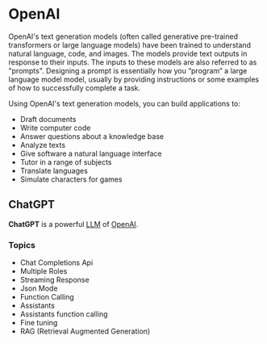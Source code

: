 # OpenAI

OpenAI's text generation models (often called generative pre-trained transformers or large language models) have been trained to understand natural language, code, and images. The models provide text outputs in response to their inputs. The inputs to these models are also referred to as "prompts". Designing a prompt is essentially how you “program” a large language model model, usually by providing instructions or some examples of how to successfully complete a task.

Using OpenAI's text generation models, you can build applications to:

- Draft documents
- Write computer code
- Answer questions about a knowledge base
- Analyze texts
- Give software a natural language interface
- Tutor in a range of subjects
- Translate languages
- Simulate characters for games

## ChatGPT

**ChatGPT** is a powerful [LLM](../1-Gen-AI/1-Models/LLMS/Readme.md) of [OpenAI](https://openai.com).

### Topics

- Chat Completions Api
- Multiple Roles
- Streaming Response
- Json Mode
- Function Calling
- Assistants
- Assistants function calling
- Fine tuning
- RAG (Retrieval Augmented Generation)
